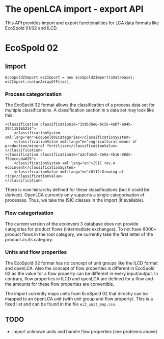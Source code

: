 The openLCA import - export API
===============================
This API provides import and export functionalities for LCA data formats like
EcoSpold 01/02 and ILCD. 

EcoSpold 02
===========

## Import


	EcoSpold2Import es2Import = new EcoSpold2Import(aDatabase);
	es2Import.run(anArrayOfFiles);	
	

### Process categorisation

The EcoSpold 02 format allows the classification of a process data set for 
multiple classifications. A classification section in a data set may look like 
this:

	<classification classificationId="359b3be8-bc56-4abf-a04b-294115165214">
		<classificationSystem xml:lang="en">EcoSpold01Categories</classificationSystem>
	 	<classificationValue xml:lang="en">agricultural means of production/mineral fertiliser</classificationValue>
	</classification>
	<classification classificationId="a2cfa5cb-7e0a-4b16-88d6-75bececda629">
		<classificationSystem xml:lang="en">ISIC rev.4 ecoinvent</classificationSystem>
		<classificationValue xml:lang="en">0112:Growing of rice</classificationValue>
	</classification>
	
There is now hierarchy defined for these classifications (but it could be 
derived). OpenLCA currently only supports a single categorisation of processes.
Thus, we take the ISIC classes in the import (if available).


### Flow categorisation

The current version of the ecoinvent 3 database does not provide categories for
product flows (intermediate exchanges). To not have 8000+ product flows in the
root category, we currently take the first letter of the product as its 
category.


### Units and flow properties

The EcoSpold 02 format has no concept of unit groups like the ILCD format and 
openLCA. Also the concept of flow properties is different in EcoSpold 02 as 
the value for a flow property can be different in every input/output. In
contrary, flow properties in ILCD and openLCA are defined for a flow and 
the amounts for these flow properties are convertible. 

The import currently maps units from EcoSpold 02 that directly can be mapped to 
an openLCA unit (with unit group and flow property). This is a fixed list and
can be found in the file `ei3_unit_map.csv`. 

TODO
----
* import unknown units and handle flow properties (see problems above)

 
 